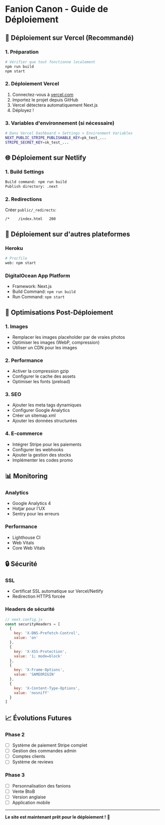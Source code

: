# Fanion Canon - Guide de Déploiement

## 🚀 Déploiement sur Vercel (Recommandé)

### 1. Préparation
```bash
# Vérifier que tout fonctionne localement
npm run build
npm start
```

### 2. Déploiement Vercel
1. Connectez-vous à [vercel.com](https://vercel.com)
2. Importez le projet depuis GitHub
3. Vercel détectera automatiquement Next.js
4. Déployez !

### 3. Variables d'environnement (si nécessaire)
```bash
# Dans Vercel Dashboard > Settings > Environment Variables
NEXT_PUBLIC_STRIPE_PUBLISHABLE_KEY=pk_test_...
STRIPE_SECRET_KEY=sk_test_...
```

## 🌐 Déploiement sur Netlify

### 1. Build Settings
```bash
Build command: npm run build
Publish directory: .next
```

### 2. Redirections
Créer `public/_redirects`:
```
/*    /index.html   200
```

## 📱 Déploiement sur d'autres plateformes

### Heroku
```bash
# Procfile
web: npm start
```

### DigitalOcean App Platform
- Framework: Next.js
- Build Command: `npm run build`
- Run Command: `npm start`

## 🔧 Optimisations Post-Déploiement

### 1. Images
- Remplacer les images placeholder par de vraies photos
- Optimiser les images (WebP, compression)
- Utiliser un CDN pour les images

### 2. Performance
- Activer la compression gzip
- Configurer le cache des assets
- Optimiser les fonts (preload)

### 3. SEO
- Ajouter les meta tags dynamiques
- Configurer Google Analytics
- Créer un sitemap.xml
- Ajouter les données structurées

### 4. E-commerce
- Intégrer Stripe pour les paiements
- Configurer les webhooks
- Ajouter la gestion des stocks
- Implémenter les codes promo

## 📊 Monitoring

### Analytics
- Google Analytics 4
- Hotjar pour l'UX
- Sentry pour les erreurs

### Performance
- Lighthouse CI
- Web Vitals
- Core Web Vitals

## 🔒 Sécurité

### SSL
- Certificat SSL automatique sur Vercel/Netlify
- Redirection HTTPS forcée

### Headers de sécurité
```javascript
// next.config.js
const securityHeaders = [
  {
    key: 'X-DNS-Prefetch-Control',
    value: 'on'
  },
  {
    key: 'X-XSS-Protection',
    value: '1; mode=block'
  },
  {
    key: 'X-Frame-Options',
    value: 'SAMEORIGIN'
  },
  {
    key: 'X-Content-Type-Options',
    value: 'nosniff'
  }
]
```

## 📈 Évolutions Futures

### Phase 2
- [ ] Système de paiement Stripe complet
- [ ] Gestion des commandes admin
- [ ] Comptes clients
- [ ] Système de reviews

### Phase 3
- [ ] Personnalisation des fanions
- [ ] Vente BtoB
- [ ] Version anglaise
- [ ] Application mobile

---

**Le site est maintenant prêt pour le déploiement !** 🎉
